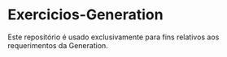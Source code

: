 # Exercicios-Generation
Este repositório é usado exclusivamente para fins relativos aos requerimentos da Generation.
